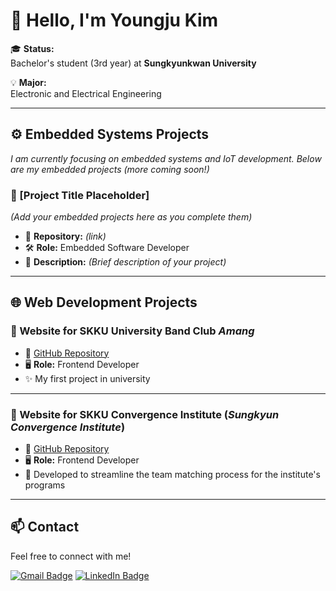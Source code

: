 # 👋 Hello, I'm **Youngju Kim**

🎓 **Status:**  
Bachelor's student (3rd year) at **Sungkyunkwan University**

💡 **Major:**  
Electronic and Electrical Engineering

---

## ⚙️ Embedded Systems Projects

*I am currently focusing on embedded systems and IoT development. Below are my embedded projects (more coming soon!)*

### 🚗 [Project Title Placeholder]
*(Add your embedded projects here as you complete them)*

- 🔗 **Repository:** *(link)*
- 🛠️ **Role:** Embedded Software Developer
- 📝 **Description:** *(Brief description of your project)*

---

## 🌐 Web Development Projects

### 🎸 Website for SKKU University Band Club *Amang*
- 🔗 [GitHub Repository](https://github.com/skku-amang)
- 🖥️ **Role:** Frontend Developer
- ✨ My first project in university

---

### 🤝 Website for SKKU Convergence Institute (*Sungkyun Convergence Institute*)
- 🔗 [GitHub Repository](https://github.com/urp3-team-matching/web)
- 🖥️ **Role:** Frontend Developer
- 🌟 Developed to streamline the team matching process for the institute's programs

---

## 📫 Contact
Feel free to connect with me!

[![Gmail Badge](https://img.shields.io/badge/-your.email@example.com-c14438?style=flat-square&logo=Gmail&logoColor=white&link=mailto:your.email@example.com)](mailto:your.email@example.com)
[![LinkedIn Badge](https://img.shields.io/badge/-LinkedIn-blue?style=flat-square&logo=Linkedin&logoColor=white&link=https://www.linkedin.com)](https://www.linkedin.com)

